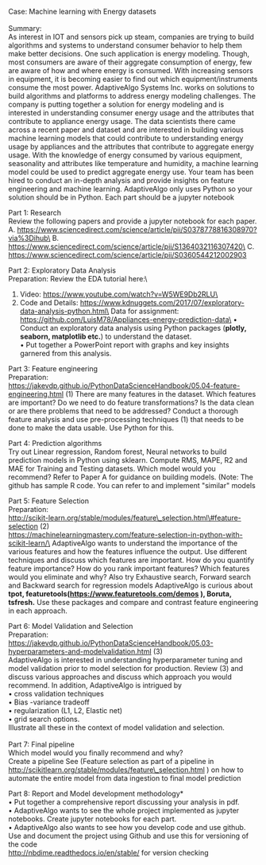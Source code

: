 Case: Machine learning with Energy datasets\
\
Summary:\
As interest in IOT and sensors pick up steam, companies are trying to
build algorithms and systems to understand consumer behavior to help
them make better decisions. One such application is energy modeling.
Though, most consumers are aware of their aggregate consumption of
energy, few are aware of how and where energy is consumed. With
increasing sensors in equipment, it is becoming easier to find out which
equipment/instruments consume the most power. AdaptiveAlgo Systems Inc.
works on solutions to build algorithms and platforms to address energy
modeling challenges. The company is putting together a solution for
energy modeling and is interested in understanding consumer energy usage
and the attributes that contribute to appliance energy usage. The data
scientists there came across a recent paper and dataset and are
interested in building various machine learning models that could
contribute to understanding energy usage by appliances and the
attributes that contribute to aggregate energy usage. With the knowledge
of energy consumed by various equipment, seasonality and attributes like
temperature and humidity, a machine learning model could be used to
predict aggregate energy use. Your team has been hired to conduct an
in-depth analysis and provide insights on feature engineering and
machine learning. AdaptiveAlgo only uses Python so your solution should
be in Python. Each part should be a jupyter notebook

Part 1: Research\
Review the following papers and provide a jupyter notebook for each
paper.\
A.
https://www.sciencedirect.com/science/article/pii/S0378778816308970?via%3Dihub\
B. https://www.sciencedirect.com/science/article/pii/S1364032116307420\
C. <https://www.sciencedirect.com/science/article/pii/S0360544212002903>

Part 2: Exploratory Data Analysis\
Preparation: Review the EDA tutorial here:\
1. Video: https://www.youtube.com/watch?v=W5WE9Db2RLU\
2. Code and Details:
https://www.kdnuggets.com/2017/07/exploratory-data-analysis-python.html\
Data for assignment:
https://github.com/LuisM78/Appliances-energy-prediction-data\
• Conduct an exploratory data analysis using Python packages (**plotly,
seaborn, matplotlib etc.**) to understand the dataset.\
• Put together a PowerPoint report with graphs and key insights garnered
from this analysis.

Part 3: Feature engineering\
Preparation:\
https://jakevdp.github.io/PythonDataScienceHandbook/05.04-feature-engineering.html
(1) There are many features in the dataset. Which features are
important? Do we need to do feature transformations? Is the data clean
or are there problems that need to be addressed? Conduct a thorough
feature analysis and use pre-processing techniques (1) that needs to be
done to make the data usable. Use Python for this.

Part 4: Prediction algorithms\
Try out Linear regression, Random forest, Neural networks to build
prediction models in Python using sklearn. Compute RMS, MAPE, R2 and MAE
for Training and Testing datasets. Which model would you recommend?
Refer to Paper A for guidance on building models. (Note: The github has
sample R code. You can refer to and implement "similar" models

Part 5: Feature Selection\
Preparation:\
http://scikit-learn.org/stable/modules/feature\_selection.html\#feature-selection
(2)\
https://machinelearningmastery.com/feature-selection-in-python-with-scikit-learn/\
AdaptiveAlgo wants to understand the importance of the various features
and how the features influence the output. Use different techniques and
discuss which features are important. How do you quantify feature
importance? How do you rank important features? Which features would you
eliminate and why? Also try Exhaustive search, Forward search and
Backward search for regression models AdaptiveAlgo is curious about
**tpot, featuretools(https://www.featuretools.com/demos ), Boruta,
tsfresh.** Use these packages and compare and contrast feature
engineering in each approach.

Part 6: Model Validation and Selection\
Preparation:\
https://jakevdp.github.io/PythonDataScienceHandbook/05.03-hyperparameters-and-modelvalidation.html
(3)\
AdaptiveAlgo is interested in understanding hyperparameter tuning and
model validation prior to model selection for production. Review (3) and
discuss various approaches and discuss which approach you would
recommend. In addition, AdaptiveAlgo is intrigued by\
• cross validation techniques\
• Bias -variance tradeoff\
• regularization (L1, L2, Elastic net)\
• grid search options.\
Illustrate all these in the context of model validation and selection.\
\
Part 7: Final pipeline\
Which model would you finally recommend and why?\
Create a pipeline See (Feature selection as part of a pipeline in
http://scikitlearn.org/stable/modules/feature\_selection.html ) on how
to automate the entire model from data ingestion to final model
prediction

Part 8: Report and Model development methodology\*\
• Put together a comprehensive report discussing your analysis in pdf.\
• AdaptiveAlgo wants to see the whole project implemented as jupyter
notebooks. Create jupyter notebooks for each part.\
• AdaptiveAlgo also wants to see how you develop code and use github.
Use and document the project using Github and use this for versioning of
the code\
http://nbdime.readthedocs.io/en/stable/ for version checking
